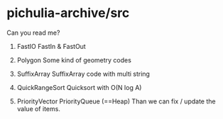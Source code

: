 # pichulia-archive/src
Can you read me?

1. FastIO
FastIn & FastOut

2. Polygon
Some kind of geometry codes

3. SuffixArray
SuffixArray code with multi string

4. QuickRangeSort
Quicksort with O(N log A)

5. PriorityVector
PriorityQueue (==Heap) Than we can fix / update the value of items.
